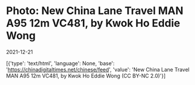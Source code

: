 # Photo: New China Lane Travel MAN A95 12m VC481, by Kwok Ho Eddie Wong

2021-12-21

[{'type': 'text/html', 'language': None, 'base': 'https://chinadigitaltimes.net/chinese/feed', 'value': 'New China Lane Travel MAN A95 12m VC481, by Kwok Ho Eddie Wong (CC BY-NC 2.0)'}]